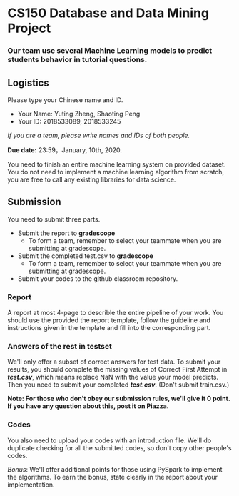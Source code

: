 # CS150 Database and Data Mining Project 

### Our team use several Machine Learning models to predict students behavior in tutorial questions.

## Logistics

Please type your Chinese name and ID.

* Your Name: Yuting Zheng, Shaoting Peng
* Your ID: 2018533089, 2018533245

*If you are a team, please write names and IDs of both people.*

**Due date:** 23:59，January, 10th, 2020.

You need to finish an entire machine learning system on provided dataset. You do not need to implement a machine learning algorithm from scratch, you are free to call any existing libraries for data science.

## Submission

You need to submit three parts.

- Submit the report to **gradescope**
  -  To form a team, remember to select your teammate when you are submitting at gradescope.
- Submit the completed test.csv to **gradescope**
  -  To form a team, remember to select your teammate when you are submitting at gradescope.
- Submit your codes to the github classroom repository.

### Report

A report at most 4-page to describle the entire pipeline of your work. You should use the provided the report template, follow the guideline and instructions given in the template and fill into the corresponding part.

### Answers of the rest in testset

We'll only offer a subset of correct answers for test data. To submit your results, you should complete the missing values of Correct First Attempt in ***test.csv***, which means replace NaN with the value your model predicts. Then you need to submit your completed ***test.csv***. (Don't submit train.csv.)

**Note: For those who don't obey our submission rules, we'll give it 0 point. If you have any question about this, post it on Piazza.**

### Codes

You also need to upload your codes with an introduction file. We'll do duplicate checking for all the submitted codes, so don't copy other people's codes.

*Bonus*: We'll offer additional points for those using PySpark to implement the algorithms. To earn the bonus, state clearly in the report about your implementation.
